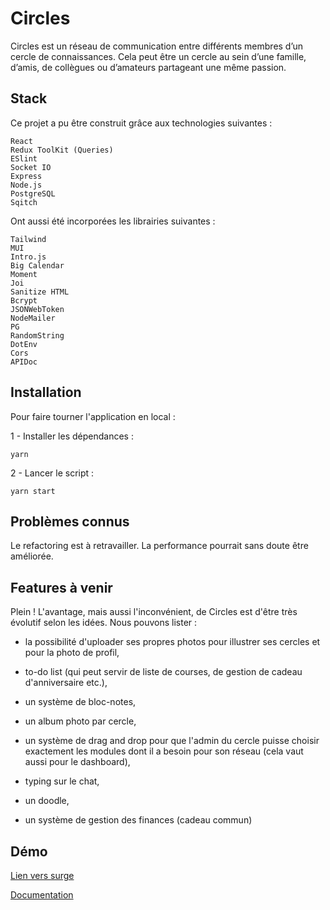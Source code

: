 # Circles

Circles est un réseau de communication entre différents membres d’un cercle de connaissances. Cela peut être un cercle au sein d’une famille, d’amis, de collègues ou d’amateurs partageant une même passion.

## Stack

Ce projet a pu être construit grâce aux technologies suivantes :

```
React
Redux ToolKit (Queries)
ESlint
Socket IO
Express
Node.js
PostgreSQL
Sqitch
```

Ont aussi été incorporées les librairies suivantes :

```
Tailwind
MUI
Intro.js
Big Calendar
Moment
Joi
Sanitize HTML
Bcrypt
JSONWebToken
NodeMailer
PG
RandomString
DotEnv
Cors
APIDoc
```

## Installation

Pour faire tourner l'application en local :

1 - Installer les dépendances :

`yarn`

2 - Lancer le script :

`yarn start`

## Problèmes connus

Le refactoring est à retravailler. La performance pourrait sans doute être améliorée.

## Features à venir

Plein ! L'avantage, mais aussi l'inconvénient, de Circles est d'être très évolutif selon les idées. Nous pouvons lister :

- la possibilité d'uploader ses propres photos pour illustrer ses cercles et pour la photo de profil,

- to-do list (qui peut servir de liste de courses, de gestion de cadeau d'anniversaire etc.),

- un système de bloc-notes,

- un album photo par cercle,

- un système de drag and drop pour que l'admin du cercle puisse choisir exactement les modules dont il a besoin pour son réseau (cela vaut aussi pour le dashboard),

- typing sur le chat,

- un doodle,

- un système de gestion des finances (cadeau commun)

## Démo

[Lien vers surge](https://ocircles.surge.sh/)

[Documentation](https://cerclesdoc.herokuapp.com/)